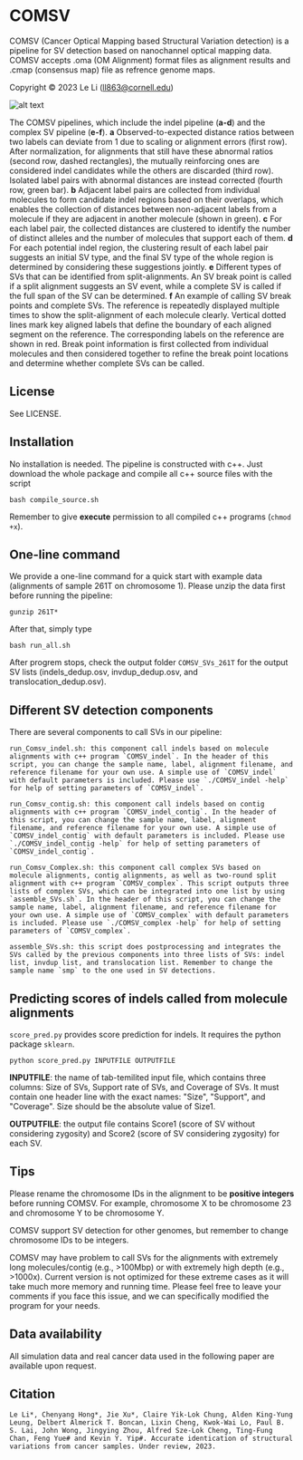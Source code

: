 # COMSV
COMSV (Cancer Optical Mapping based Structural Variation detection) is a pipeline for SV detection based on nanochannel optical mapping data. COMSV accepts .oma (OM Alignment) format files as alignment results and .cmap (consensus map) file as refrence genome maps.

Copyright &copy; 2023  Le Li (<ll863@cornell.edu>)

![alt text](https://github.com/kevingroup/COMSV/blob/main/FigPipelines.png?raw=true)

The COMSV pipelines, which include the indel pipeline (**a-d**) and the complex SV pipeline (**e-f**). **a** Observed-to-expected distance ratios between two labels can deviate from 1 due to scaling or alignment errors (first row). After normalization, for alignments that still have these abnormal ratios (second row, dashed rectangles), the mutually reinforcing ones are considered indel candidates while the others are discarded (third row). Isolated label pairs with abnormal distances are instead corrected (fourth row, green bar). **b** Adjacent label pairs are collected from individual molecules to form candidate indel regions based on their overlaps, which enables the collection of distances between non-adjacent labels from a molecule if they are adjacent in another molecule (shown in green). **c** For each label pair, the collected distances are clustered to identify the number of distinct alleles and the number of molecules that support each of them. **d** For each potential indel region, the clustering result of each label pair suggests an initial SV type, and the final SV type of the whole region is determined by considering these suggestions jointly. **e** Different types of SVs that can be identified from split-alignments. An SV break point is called if a split alignment suggests an SV event, while a complete SV is called if the full span of the SV can be determined. **f** An example of calling SV break points and complete SVs. The reference is repeatedly displayed multiple times to show the split-alignment of each molecule clearly. Vertical dotted lines mark key aligned labels that define the boundary of each aligned segment on the reference. The corresponding labels on the reference are shown in red. Break point information is first collected from individual molecules and then considered together to refine the break point locations and determine whether complete SVs can be called.

## License
See LICENSE.

## Installation
No installation is needed. 
The pipeline is constructed with c++. 
Just download the whole package and compile all c++ source files with the script 

    bash compile_source.sh
    
Remember to give **execute** permission to all compiled c++ programs (`chmod +x`).

## One-line command
We provide a one-line command for a quick start with example data (alignments of sample 261T on chromosome 1). Please unzip the data first before running the pipeline:

    gunzip 261T*

After that, simply type 

    bash run_all.sh
    
After progrem stops, check the output folder `COMSV_SVs_261T` for the output SV lists (indels_dedup.osv, invdup_dedup.osv, and translocation_dedup.osv).

## Different SV detection components
There are several components to call SVs in our pipeline:

    run_Comsv_indel.sh: this component call indels based on molecule alignments with c++ program `COMSV_indel`. In the header of this script, you can change the sample name, label, alignment filename, and reference filename for your own use. A simple use of `COMSV_indel` with default parameters is included. Please use `./COMSV_indel -help` for help of setting parameters of `COMSV_indel`.
    
    run_Comsv_contig.sh: this component call indels based on contig alignments with c++ program `COMSV_indel_contig`. In the header of this script, you can change the sample name, label, alignment filename, and reference filename for your own use. A simple use of `COMSV_indel_contig` with default parameters is included. Please use `./COMSV_indel_contig -help` for help of setting parameters of `COMSV_indel_contig`.
    
    run_Comsv_Complex.sh: this component call complex SVs based on molecule alignments, contig alignments, as well as two-round split alignment with c++ program `COMSV_complex`. This script outputs three lists of complex SVs, which can be integrated into one list by using `assemble_SVs.sh`. In the header of this script, you can change the sample name, label, alignment filename, and reference filename for your own use. A simple use of `COMSV_complex` with default parameters is included. Please use `./COMSV_complex -help` for help of setting parameters of `COMSV_complex`.

    assemble_SVs.sh: this script does postprocessing and integrates the SVs called by the previous components into three lists of SVs: indel list, invdup list, and translocation list. Remember to change the sample name `smp` to the one used in SV detections.

## Predicting scores of indels called from molecule alignments
`score_pred.py` provides score prediction for indels. It requires the python package `sklearn`.

    python score_pred.py INPUTFILE OUTPUTFILE
    
**INPUTFILE**: the name of tab-temilited input file, which contains three columns: Size of SVs, Support rate of SVs, and Coverage of SVs. It must contain one header line with the exact names: "Size", "Support", and "Coverage". Size should be the absolute value of Size1.

**OUTPUTFILE**: the output file contains Score1 (score of SV without considering zygosity) and Score2 (score of SV considering zygosity) for each SV.
 
## Tips
Please rename the chromosome IDs in the alignment to be **positive integers** before running COMSV. For example, chromosome X to be chromosome 23 and chromosome Y to be chromosome Y. 

COMSV support SV detection for other genomes, but remember to change chromosome IDs to be integers.

COMSV may have problem to call SVs for the alignments with extremely long molecules/contig (e.g., >100Mbp) or with extremely high depth (e.g., >1000x). Current version is not optimized for these extreme cases as it will take much more memory and running time. Please feel free to leave your comments if you face this issue, and we can specifically modified the program for your needs.

## Data availability
All simulation data and real cancer data used in the following paper are available upon request.

## Citation

    Le Li*, Chenyang Hong*, Jie Xu*, Claire Yik-Lok Chung, Alden King-Yung Leung, Delbert Almerick T. Boncan, Lixin Cheng, Kwok-Wai Lo, Paul B. S. Lai, John Wong, Jingying Zhou, Alfred Sze-Lok Cheng, Ting-Fung Chan, Feng Yue# and Kevin Y. Yip#. Accurate identication of structural variations from cancer samples. Under review, 2023.
